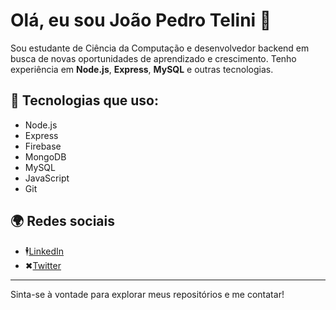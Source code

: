 # Olá, eu sou João Pedro Telini 👋

Sou estudante de Ciência da Computação e desenvolvedor backend em busca de novas oportunidades de aprendizado e crescimento. Tenho experiência em **Node.js**, **Express**, **MySQL** e outras tecnologias.

## 🔧 Tecnologias que uso:

- Node.js
- Express
- Firebase
- MongoDB
- MySQL
- JavaScript
- Git

## 🌍 Redes sociais

- 🕴[LinkedIn](https://www.linkedin.com/in/joaoptelini/)
- ✖[Twitter](https://twitter.com/telinidev)

---

Sinta-se à vontade para explorar meus repositórios e me contatar!
